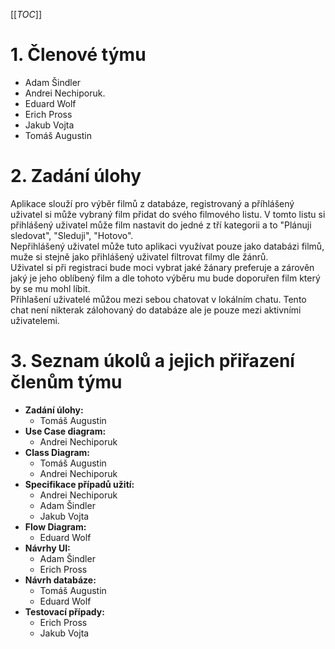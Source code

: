 [[_TOC_]]

# 1. Členové týmu 
*	Adam Šindler
*	Andrei Nechiporuk.
*	Eduard Wolf
*	Erich Pross
*	Jakub Vojta
*	Tomáš Augustin

# 2. Zadání úlohy
Aplikace slouží pro výběr filmů z databáze, registrovaný a příhlášený uživatel si může vybraný film přidat do svého filmového listu. V tomto listu si přihlášený uživatel může film nastavit do jedné z tří kategorii a to "Plánuji sledovat", "Sleduji", "Hotovo".   
Nepřihlášený uživatel může tuto aplikaci využívat pouze jako databázi filmů, muže si stejně jako přihlášený uživatel filtrovat filmy dle žánrů.   
Uživatel si při registraci bude moci vybrat jaké žánary preferuje a zárověn jaký je jeho oblíbený film a dle tohoto výběru mu bude doporuřen film který by se mu mohl líbit.   
Přihlašení uživatelé můžou mezi sebou chatovat v lokálním chatu. Tento chat není nikterak zálohovaný do databáze ale je pouze mezi aktivními uživatelemi.  

# 3. Seznam úkolů a jejich přiřazení členům týmu
*	**Zadání úlohy:**
	* Tomáš Augustin
*	**Use Case diagram:**
	* Andrei Nechiporuk
*	**Class Diagram:**
	* Tomáš Augustin
	* Andrei Nechiporuk
*	**Specifikace případů užití:**
	* Andrei Nechiporuk
	* Adam Šindler
	* Jakub Vojta
*	**Flow Diagram:**
	* Eduard Wolf
*	**Návrhy UI:**
	* Adam Šindler
	* Erich Pross
*	**Návrh databáze:**
	* Tomáš Augustin
	* Eduard Wolf
*	**Testovací případy:**
	* Erich Pross
	* Jakub Vojta
